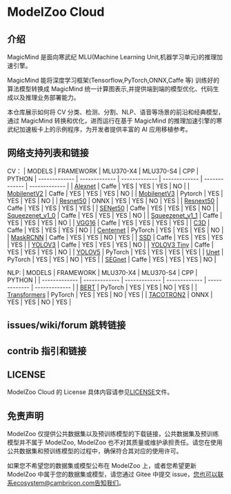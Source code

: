 # ModelZoo Cloud

## 介绍

MagicMind 是面向寒武纪 MLU(Machine Learning Unit,机器学习单元)的推理加速引擎。

MagicMind 能将深度学习框架(Tensorflow,PyTorch,ONNX,Caffe 等) 训练好的算法模型转换成 MagicMind 统一计算图表示,并提供端到端的模型优化、代码生成以及推理业务部署能力。

本仓库展示如何将 CV 分类、检测、分割、NLP、语音等场景的前沿和经典模型，通过 MagicMind 转换和优化，进而运行在基于 MagicMind 的推理加速引擎的寒武纪加速板卡上的示例程序，为开发者提供丰富的 AI 应用移植参考。

## 网络支持列表和链接

CV：
| MODELS | FRAMEWORK | MLU370-X4 | MLU370-S4 | CPP | PYTHON
| ------------- | ------------- | ------------- | ------------- | ------------- | ------------- |
| [Alexnet](buildin/cv/classification/alexnet_bn_caffe) | Caffe | YES | YES | YES | NO |
| [MobilenetV2](buildin/cv/classification/mobilenetv2_caffe) | Caffe | YES | YES | YES | NO |
| [MobilenetV3](buildin/cv/classification/mobilenetv3_pytorch) | Pytorch | YES | YES | YES | NO |
| [Resnet50](buildin/cv/classification/resnet50_onnx) | ONNX | YES | YES | NO | YES |
| [Resnext50](buildin/cv/classification/resnext50_caffe) | Caffe | YES | YES | YES | YES |
| [SENet50](buildin/cv/classification/senet50_caffe) | Caffe | YES | YES | YES | NO |
| [Squeezenet_v1_0](buildin/cv/classification/squeezenet_v1_0_caffe) | Caffe | YES | YES | YES | NO |
| [Squeezenet_v1_1](buildin/cv/classification/squeezenet_v1_1_caffe) | Caffe | YES | YES | YES | NO |
| [VGG16](buildin/cv/classification/vgg16_caffe) | Caffe | YES | YES | YES | YES |
| [C3D](buildin/cv/detection/c3d_caffe) | Caffe | YES | YES | YES | NO |
| [Centernet](buildin/cv/detection/centernet_pytorch) | PyTorch | YES | YES | YES | NO |
| [MaskRCNN](buildin/cv/detection/maskrcnn_pytorch) | Caffe | YES | YES | NO | YES |
| [SSD](buildin/cv/detection/ssd_caffe) | Caffe | YES | YES | YES | YES |
| [YOLOV3](buildin/cv/detection/yolov3_caffe) | Caffe | YES | YES | YES | NO |
| [YOLOV3 Tiny](buildin/cv/detection/yolov3_tiny_caffe) | Caffe | YES | YES | YES | NO |
| [YOLOV5](buildin/cv/detection/yolov5_v6_1_pytorch) | PyTorch | YES | YES | YES | YES |
| [Unet](buildin/cv/segmentation/nnUNet_pytorch) | PyTorch | YES | YES | NO | YES |
| [SEGnet](buildin/cv/segmentation/segnet_caffe) | Caffe | YES | YES | YES | NO |

NLP:
| MODELS | FRAMEWORK | MLU370-X4 | MLU370-S4 | CPP | PYTHON |
| ------------- | ------------- | ------------- | ------------- | ------------- | ------------- |
| [BERT](buildin/nlp/LanguageModeling/bert_qa_pytorch) | PyTorch | YES | YES | NO | YES |
| [Transformers](buildin/nlp/LanguageModeling/transformers_pytorch) | PyTorch | YES | YES | NO | YES |
| [TACOTRON2](buildin/nlp/SpeechSynthesis/tacotron2_onnx) | ONNX | YES | YES | NO | YES |

## issues/wiki/forum 跳转链接

## contrib 指引和链接

## LICENSE

ModelZoo Cloud 的 License 具体内容请参见[LICENSE](LICENSE)文件。

## 免责声明

ModelZoo 仅提供公共数据集以及预训练模型的下载链接，公共数据集及预训练模型并不属于 ModelZoo, ModelZoo 也不对其质量或维护承担责任。请您在使用公共数据集和预训练模型的过程中，确保符合其对应的使用许可。

如果您不希望您的数据集或模型公布在 ModelZoo 上，或者您希望更新 ModelZoo 中属于您的数据集或模型，请您通过 Gitee 中提交 issue，您也可以联系ecosystem@cambricon.com告知我们。
